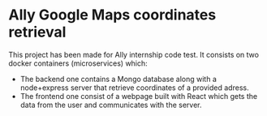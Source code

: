 # Ally Google Maps coordinates retrieval

This project has been made for Ally internship code test. It consists on two docker containers (microservices) which:

- The backend one contains a Mongo database along with a node+express server that retrieve coordinates of a provided adress.
- The frontend one consist of a webpage built with React which gets the data from the user and communicates with the server.


